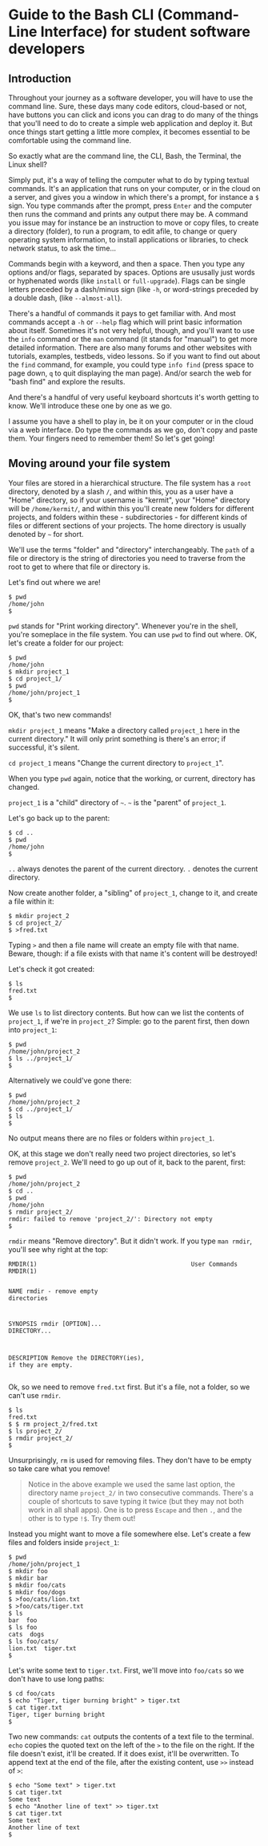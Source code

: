 <h1 id="guide-to-the-bash-cli-command-line-interface-for-student-software-developers">Guide to the Bash CLI (Command-Line Interface) for student software developers</h1>
<h2 id="introduction">Introduction</h2>
<p>Throughout your journey as a software developer, you will have to use the command line.   Sure, these days many code editors, cloud-based or not, have buttons you can click and icons you can drag to do many of the things that you&#39;ll need to do to create a simple web application and deploy it.   But once things start getting a little more complex, it becomes essential to be comfortable using the command line.</p>
<p>So exactly what are the command line, the CLI, Bash, the Terminal, the Linux shell?</p>
<p>Simply put, it&#39;s a way of telling the computer what to do by typing textual commands.   It&#39;s an application that runs on your computer, or in the cloud on a server, and gives you a window in which there&#39;s a prompt, for instance a <code>$</code> sign.   You type commands after the prompt, press <code>Enter</code> and the computer then runs the command and prints any output there may be.   A command you issue may for instance be an instruction to move or copy files, to create a directory (folder), to run a program, to edit afile, to change or query operating system information, to install applications or libraries, to check network status, to ask the time...</p>
<p>Commands begin with a keyword, and then a space.   Then you type any options and/or flags, separated by spaces.   Options are ususally just words or hyphenated words (like <code>install</code> or <code>full-upgrade</code>).   Flags can be single letters preceded by a dash/minus sign (like <code>-h</code>, or word-strings preceded by a double dash, (like <code>--almost-all</code>).</p>
<p>There&#39;s a handful of commands it pays to get familiar with.   And most commands accept a <code>-h</code> or <code>--help</code> flag which will print basic information about itself.   Sometimes it&#39;s not very helpful, though, and you&#39;ll want to use the <code>info</code> command or the <code>man</code> command (it stands for &quot;manual&quot;) to get more detailed information.   There are also many forums and other websites with tutorials, examples, testbeds, video lessons.   So if you want to find out about the <code>find</code> command, for example, you could type <code>info find</code> (press space to page down, <code>q</code> to quit displaying the man page).   And/or search the web for &quot;bash find&quot; and explore the results.</p>
<p>And there&#39;s a handful of very useful keyboard shortcuts it&#39;s worth getting to know.   We&#39;ll introduce these one by one as we go.</p>
<p>I assume you have a shell to play in, be it on your computer or in the cloud via a web interface.   Do type the commands as we go, don&#39;t copy and paste them.   Your fingers need to remember them!   So let&#39;s get going!</p>
<h2 id="moving-around-your-file-system">Moving around your file system</h2>
<p>Your files are stored in a hierarchical structure.   The file system has a <code>root</code> directory, denoted by a slash <code>/</code>, and within this, you as a user have a &quot;Home&quot; directory, so if your username is &quot;kermit&quot;, your &quot;Home&quot; directory will be <code>/home/kermit/</code>, and within this you&#39;ll create new folders for different projects, and folders within these - subdirectories - for different kinds of files or different sections of your projects.   The home directory is usually denoted by <code>~</code> for short.</p>
<p>We&#39;ll use the terms &quot;folder&quot; and &quot;directory&quot; interchangeably.   The <code>path</code> of a file or directory is the string of directories you need to traverse from the root to get to where that file or directory is. </p>
<p>Let&#39;s find out where we are!</p>
<pre><code class="lang-zsh"><span class="hljs-symbol">$</span> pwd
/home/john
<span class="hljs-symbol">$</span>
</code></pre>
<p><code>pwd</code> stands for &quot;Print working directory&quot;.   Whenever you&#39;re in the shell, you&#39;re someplace in the file system.   You can use <code>pwd</code> to find out where.   OK, let&#39;s create a folder for our project:</p>
<pre><code class="lang-zsh"><span class="hljs-symbol">$</span> pwd
/home/john
<span class="hljs-symbol">$</span> mkdir project_1
<span class="hljs-symbol">$</span> cd project_1/
<span class="hljs-symbol">$</span> pwd
/home/john/project_1
<span class="hljs-symbol">$</span>
</code></pre>
<p>OK, that&#39;s two new commands!</p>
<p><code>mkdir project_1</code> means &quot;Make a directory called <code>project_1</code> here in the current directory.&quot;  It will only print something is there&#39;s an error; if successful, it&#39;s silent.</p>
<p><code>cd project_1</code> means &quot;Change the current directory to <code>project_1</code>&quot;.</p>
<p>When you type <code>pwd</code> again, notice that the working, or current, directory has changed.</p>
<p><code>project_1</code> is a &quot;child&quot; directory of <code>~</code>.   <code>~</code> is the &quot;parent&quot; of <code>project_1</code>.</p>
<p>Let&#39;s go back up to the parent:</p>
<pre><code class="lang-zsh"><span class="hljs-symbol">$</span> cd ..
<span class="hljs-symbol">$</span> pwd
/home/john
<span class="hljs-symbol">$</span>
</code></pre>
<p><code>..</code> always denotes the parent of the current directory.   <code>.</code> denotes the current directory.</p>
<p>Now create another folder, a &quot;sibling&quot; of <code>project_1</code>, change to it, and create a file within it:</p>
<pre><code class="lang-zsh"><span class="hljs-variable">$ </span>mkdir project_2
<span class="hljs-variable">$ </span>cd project_2/
<span class="hljs-variable">$ </span>&gt;fred.txt
</code></pre>
<p>Typing <code>&gt;</code> and then a file name will create an empty file with that name.   Beware, though:  if a file exists with that name it&#39;s content will be destroyed!</p>
<p>Let&#39;s check it got created:</p>
<pre><code class="lang-zsh"><span class="hljs-symbol">$</span> ls
fred.txt
<span class="hljs-symbol">$</span>
</code></pre>
<p>We use <code>ls</code> to list directory contents.   But how can we list the contents of <code>project_1</code>, if we&#39;re in <code>project_2</code>?   Simple:  go to the parent first, then down into <code>project_1</code>:</p>
<pre><code class="lang-zsh"><span class="hljs-symbol">$</span> pwd
/home/john/project_2
<span class="hljs-symbol">$</span> ls ../project_1/
<span class="hljs-symbol">$</span>
</code></pre>
<p>Alternatively we could&#39;ve gone there:</p>
<pre><code class="lang-zsh"><span class="hljs-symbol">$</span> pwd
/home/john/project_2
<span class="hljs-symbol">$</span> cd ../project_1/
<span class="hljs-symbol">$</span> ls
<span class="hljs-symbol">$</span>
</code></pre>
<p>No output means there are no files or folders within <code>project_1</code>.</p>
<p>OK, at this stage we don&#39;t really need two project directories, so let&#39;s remove <code>project_2</code>.   We&#39;ll need to go up out of it, back to the parent, first:</p>
<pre><code class="lang-zsh"><span class="hljs-symbol">$</span> pwd
/home/john/project_2
<span class="hljs-symbol">$</span> cd ..
<span class="hljs-symbol">$</span> pwd
/home/john
<span class="hljs-symbol">$</span> rmdir project_2/
rmdir: failed to remove <span class="hljs-string">'project_2/'</span>: Directory <span class="hljs-keyword">not</span> empty
<span class="hljs-symbol">$</span>
</code></pre>
<p><code>rmdir</code> means &quot;Remove directory&quot;.   But it didn&#39;t work.   If you type <code>man rmdir</code>, you&#39;ll see why right at the top:</p>
<pre><code><span class="hljs-built_in">RMDIR</span>(<span class="hljs-number">1</span>)                                           User Commands                                           <span class="hljs-built_in">RMDIR</span>(<span class="hljs-number">1</span>)

NAME
       <span class="hljs-built_in">rmdir</span> - remove empty directories

SYNOPSIS
       <span class="hljs-built_in">rmdir</span> [OPTION]... DIRECTORY...

DESCRIPTION
       Remove the DIRECTORY(ies), <span class="hljs-keyword">if</span> they are empty.
</code></pre><p>Ok, so we need to remove <code>fred.txt</code> first.   But it&#39;s a file, not a folder, so we can&#39;t use <code>rmdir</code>.</p>
<pre><code class="lang-zsh"><span class="hljs-symbol">$</span> ls
fred.txt
<span class="hljs-symbol">$</span> <span class="hljs-symbol">$</span> rm project_2/fred.txt 
<span class="hljs-symbol">$</span> ls project_2/
<span class="hljs-symbol">$</span> rmdir project_2/
<span class="hljs-symbol">$</span>
</code></pre>
<p>Unsurprisingly, <code>rm</code> is used for removing files.   They don&#39;t have to be empty so take care what you remove!   </p>
<blockquote>
<p>Notice in the above example we used the same last option, the directory name <code>project_2/</code> in two consecutive commands.
There&#39;s a couple of shortcuts to save typing it twice (but they may not both work in all shall apps).
One is to press <code>Escape</code> and then <code>.</code>, and the other is to type <code>!$</code>.   Try them out!</p>
</blockquote>
<p>Instead you might want to move a file somewhere else.   Let&#39;s create a few files and folders inside <code>project_1</code>:</p>
<pre><code class="lang-zsh"><span class="hljs-symbol">$</span> pwd
/home/john/project_1
<span class="hljs-symbol">$</span> mkdir foo
<span class="hljs-symbol">$</span> mkdir bar
<span class="hljs-symbol">$</span> mkdir foo/cats
<span class="hljs-symbol">$</span> mkdir foo/dogs
<span class="hljs-symbol">$</span> &gt;foo/cats/lion.txt
<span class="hljs-symbol">$</span> &gt;foo/cats/tiger.txt
<span class="hljs-symbol">$</span> ls
bar  foo
<span class="hljs-symbol">$</span> ls foo
cats  dogs
<span class="hljs-symbol">$</span> ls foo/cats/
lion.txt  tiger.txt
<span class="hljs-symbol">$</span>
</code></pre>
<p>Let&#39;s write some text to <code>tiger.txt</code>.   First, we&#39;ll move into <code>foo/cats</code> so we don&#39;t have to use long paths:</p>
<pre><code class="lang-zsh"><span class="hljs-symbol">$</span> cd foo/cats
<span class="hljs-symbol">$</span> echo <span class="hljs-string">"Tiger, tiger burning bright"</span> &gt; tiger.txt 
<span class="hljs-symbol">$</span> cat tiger.txt
Tiger, tiger burning bright
<span class="hljs-symbol">$</span>
</code></pre>
<p>Two new commands:
<code>cat</code> outputs the contents of a text file to the terminal.
<code>echo</code> copies the quoted text on the left of the <code>&gt;</code> to the file on the right.   If the file doesn&#39;t exist, it&#39;ll be created.   If it does exist, it&#39;ll be overwritten.   To append text at the end of the file, after the existing content, use <code>&gt;&gt;</code> instead of <code>&gt;</code>:</p>
<pre><code class="lang-zsh">$ echo <span class="hljs-string">"Some text"</span> &gt; tiger<span class="hljs-selector-class">.txt</span> 
$ cat tiger<span class="hljs-selector-class">.txt</span>
Some text
$ echo <span class="hljs-string">"Another line of text"</span> &gt;&gt; tiger<span class="hljs-selector-class">.txt</span> 
$ cat tiger<span class="hljs-selector-class">.txt</span>
Some text
Another line of text
$
</code></pre>
